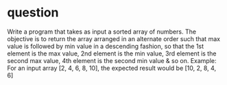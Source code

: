 # question
Write a program that takes as input a sorted array of numbers. The objective is to return the array arranged in an
alternate order such that max value is followed by min value in a descending fashion, so that the 1st element is the
max value, 2nd element is the min value, 3rd element is the second max value, 4th element is the second min value &
so on.
Example: For an input array [2, 4, 6, 8, 10],
the expected result would be [10, 2, 8, 4, 6]

<script>
 
// JavaScript program to rearrange an array in minimum
// maximum form
 
// Prints max at first position, min at second position
// second max at third position, second min at fourth
// position and so on.
function rearrange(arr, n)
{
    // Auxiliary array to hold modified array
    let temp = new Array(n);
 
    // Indexes of smallest and largest elements
    // from remaining array.
    let small = 0, large = n - 1;
 
    // To indicate whether we need to copy remaining
    // largest or remaining smallest at next position
    let flag = true;
 
    // Store result in temp[]
    for (let i = 0; i < n; i++) {
        if (flag)
            temp[i] = arr[large--];
        else
            temp[i] = arr[small++];
 
        flag = !flag;
    }
 
    // Copy temp[] to arr[]
    for (let i = 0; i < n; i++)
        arr[i] = temp[i];
}
 
// Driver code
    let arr = [ 1, 2, 3, 4, 5, 6 ];
    let n = arr.length;
 
    document.write("Original Array<br>");
    for (let i = 0; i < n; i++)
        document.write(arr[i] + " ");
 
    rearrange(arr, n);
 
    document.write("<br>Modified Array<br>");
    for (let i = 0; i < n; i++)
        document.write(arr[i] + " ");
 
</script>
